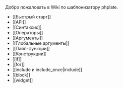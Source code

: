 Добро пожаловать в Wiki по шаблонизатору phplate.

- [[Быстрый старт]]
- [[API]]
- [[Синтаксис]]
 - [[Операторы]]
- [[Аргументы]]
 - [[Глобальные аргументы]]
 - [[Пайп-функции]]
- [[Конструкции]]
 - [[if]]
 - [[for]]
 - [[include и include_once|include]]
 - [[block]]
 - [[widget]]